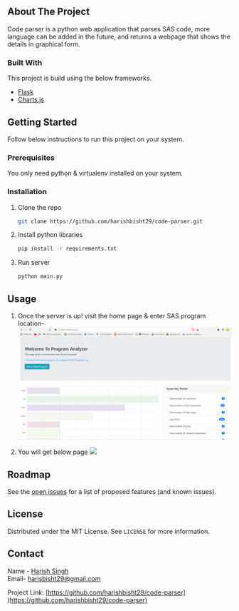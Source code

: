 ## About The Project

Code parser is a python web application that parses SAS code, more language can be added in the future, and returns a webpage that shows the details in graphical form. 

### Built With
This project is build using the below frameworks.
* [Flask](https://flask.palletsprojects.com/en/2.0.x/)
* [Charts.js](https://www.chartjs.org/)


## Getting Started

Follow below instructions to run this project on your system.

### Prerequisites

You only need python & virtualenv installed on your system.

### Installation

1. Clone the repo
   ```sh
   git clone https://github.com/harishbisht29/code-parser.git
   ```
2. Install python libraries
   ```sh
   pip install -r requirements.txt
   ```
3. Run server
   ```sh
   python main.py
   ```

## Usage

1. Once the server is up! visit the home page & enter SAS program location-
![](images/analysis.PNG)

2. You will get below page 
![](images/Basic_Version_Addition.PNG)
<!-- ROADMAP -->
## Roadmap

See the [open issues](https://github.com/github_username/repo_name/issues) for a list of proposed features (and known issues).



## License

Distributed under the MIT License. See `LICENSE` for more information.


## Contact

Name - [Harish Singh](https://twitter.com/harishbisht29)  
Email- harisbisht29@gmail.com

Project Link: [https://github.com/harishbisht29/code-parser](https://github.com/harishbisht29/code-parser)
